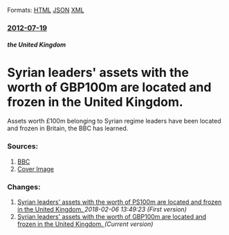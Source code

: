
Formats: [HTML](/news/2012/07/19/syrian-leaders-assets-with-the-worth-of-agbp100m-are-located-and-frozen-in-the-united-kingdom.html)  [JSON](/news/2012/07/19/syrian-leaders-assets-with-the-worth-of-agbp100m-are-located-and-frozen-in-the-united-kingdom.json)  [XML](/news/2012/07/19/syrian-leaders-assets-with-the-worth-of-agbp100m-are-located-and-frozen-in-the-united-kingdom.xml)  

### [2012-07-19](/news/2012/07/19/index.md)

##### the United Kingdom
# Syrian leaders' assets with the worth of GBP100m are located and frozen in the United Kingdom. 

Assets worth £100m belonging to Syrian regime leaders have been located and frozen in Britain, the BBC has learned.


### Sources:

1. [BBC](http://www.bbc.co.uk/news/uk-18897218)
1. [Cover Image](http://ichef-1.bbci.co.uk/news/1024/media/images/59259000/jpg/_59259071_014334584-1.jpg)

### Changes:

1. [Syrian leaders' assets with the worth of PS100m are located and frozen in the United Kingdom. ](/news/2012/07/19/syrian-leaders-assets-with-the-worth-of-aps100m-are-located-and-frozen-in-the-united-kingdom.md) _2018-02-06 13:49:23 (First version)_
1. [Syrian leaders' assets with the worth of GBP100m are located and frozen in the United Kingdom. ](/news/2012/07/19/syrian-leaders-assets-with-the-worth-of-agbp100m-are-located-and-frozen-in-the-united-kingdom.md) _(Current version)_
